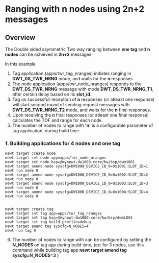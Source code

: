 # Ranging with n nodes using 2n+2 messages

## Overview

The Double sided asymmetric Two way ranging between **one tag** and **n nodes** can be achieved in **2n+2** messages.

In this example
1. Tag application (apps/twr_tag_nranges) initiates ranging in **DWT_DS_TWR_NRNG** mode, and waits for the **n** responses.
2. The node application (apps/twr_node_nranges) responds to the **DWT_DS_TWR_NRNG** message with mode **DWT_DS_TWR_NRNG_T1**, after certain delay based on its **slot_id**.
3. Tag on successfull reception of **n** responses (or atleast one response) will start second round of sending request messages with **DWT_DS_TWR_NRNG_T2** mode, and waits for the **n** final responses.
4. Upon receiving the **n** final responses (or atleast one final response) calculates the TOF and range for each node.
5. The number of nodes to range with **'n'** is a configurable parameter of tag application, during build time.

### 1. Building applications for 4 nodes and one tag
```no-highlight
newt target create node
newt target set node app=apps/twr_node_nranges
newt target set node bsp=@mynewt-dw1000-core/hw/bsp/dwm1001
newt target amend node syscfg=DW1000_DEVICE_ID_0=0x1001:SLOT_ID=1
newt run node 0
newt target amend node syscfg=DW1000_DEVICE_ID_0=0x1002:SLOT_ID=2
newt run node 0
newt target amend node syscfg=DW1000_DEVICE_ID_0=0x1003:SLOT_ID=3
newt run node 0
newt target amend node syscfg=DW1000_DEVICE_ID_0=0x1004:SLOT_ID=4
newt run node 0


newt target create tag
newt target set tag app=apps/twr_tag_nranges
newt target set tag bsp=@mynewt-dw1000-core/hw/bsp/dwm1001
newt target set tag build_profile=debug
newt target amend tag syscfg=N_NODES=4
newt run tag 0

```

6. The number of nodes to range with can be configured by setting the **N_NODES** on tag app during build time,
   (ex: for 3 nodes, use this command while building tag app **newt target amend tag syscfg=N_NODES=3** )
